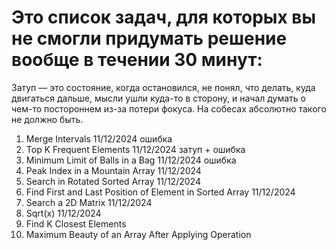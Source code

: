 # Это список задач, для которых вы не смогли придумать решение вообще в течении 30 минут:

Затуп — это состояние, когда остановился, не понял, что делать, 
куда двигаться дальше, мысли ушли куда-то в сторону,
и начал думать о чем-то постороннем из-за потери фокуса. 
На собесах абсолютно такого не должно быть.

1. Merge Intervals 11/12/2024 ошибка
2. Top K Frequent Elements 11/12/2024 затуп + ошибка
3. Minimum Limit of Balls in a Bag 11/12/2024 ошибка
4. Peak Index in a Mountain Array 11/12/2024
5. Search in Rotated Sorted Array 11/12/2024
6. Find First and Last Position of Element in Sorted Array 11/12/2024
7. Search a 2D Matrix 11/12/2024
8. Sqrt(x) 11/12/2024
9. Find K Closest Elements
10. Maximum Beauty of an Array After Applying Operation




 

    
